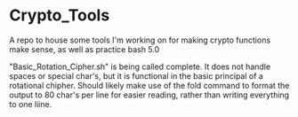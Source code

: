 # Crypto_Tools

A repo to house some tools I'm working on for making crypto functions make sense, as well as practice bash 5.0

"Basic_Rotation_Cipher.sh" is being called complete. It does not handle spaces or special char's, but it is functional in the basic principal of a rotational chipher.
Should likely make use of the fold command to format the output to 80 char's per line for easier reading, rather than writing everything to one liine.
